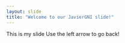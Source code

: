 ```yaml
---
layout: slide
title: "Welcome to our JavierGNI slide!"
---
```

This is my slide
Use the left arrow to go back!